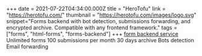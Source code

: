 +++
date = 2021-07-22T04:34:00.000Z
title = "HeroTofu"
link = "https://herotofu.com/"
thumbnail = "https://herotofu.com/images/logo.svg"
snippet="Forms backend with bot detection, submissions forwarding, and encrypted archive. Compatible with any frontend framework."
tags = ["forms", "html-forms", "forms-backend"]
+++
[form backend service](https://fabform.io)
Unlimited forms
100 submissions per month
30 days archive
Bots detection
Email forwarding


